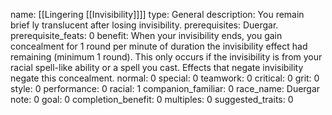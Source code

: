 name: [[Lingering [[Invisibility]]]]
type: General
description: You remain brief ly translucent after losing invisibility.
prerequisites: Duergar.
prerequisite_feats: 0
benefit: When your invisibility ends, you gain concealment for 1 round per minute of duration the invisibility effect had remaining (minimum 1 round). This only occurs if the invisibility is from your racial spell-like ability or a spell you cast. Effects that negate invisibility negate this concealment.
normal: 0
special: 0
teamwork: 0
critical: 0
grit: 0
style: 0
performance: 0
racial: 1
companion_familiar: 0
race_name: Duergar
note: 0
goal: 0
completion_benefit: 0
multiples: 0
suggested_traits: 0
